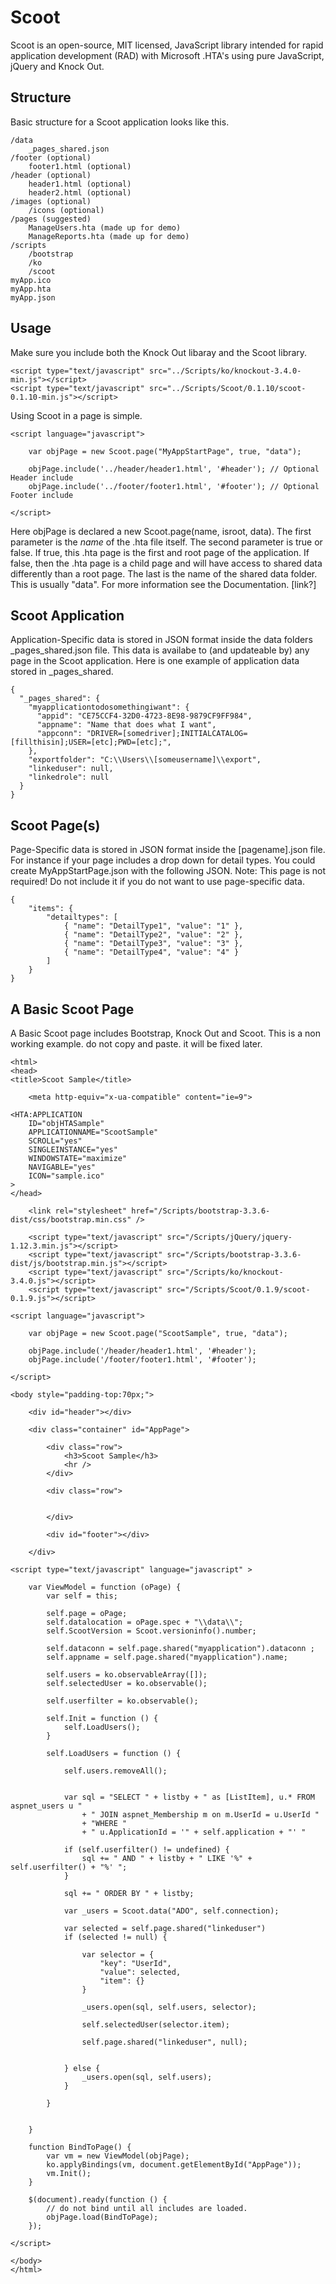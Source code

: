 # Scoot
Scoot is an open-source, MIT licensed, JavaScript library intended for rapid application development (RAD) with Microsoft 
.HTA's using pure JavaScript, jQuery and Knock Out. 

Structure
---------

Basic structure for a Scoot application looks like this.

	/data
		_pages_shared.json
	/footer (optional)
		footer1.html (optional)
	/header (optional)
		header1.html (optional)
		header2.html (optional)
	/images (optional)
		/icons (optional)
	/pages (suggested)
		ManageUsers.hta (made up for demo)
		ManageReports.hta (made up for demo)
	/scripts
		/bootstrap
		/ko
		/scoot
	myApp.ico
	myApp.hta
	myApp.json

Usage
-----

Make sure you include both the Knock Out libaray and the Scoot library.

    <script type="text/javascript" src="../Scripts/ko/knockout-3.4.0-min.js"></script>
    <script type="text/javascript" src="../Scripts/Scoot/0.1.10/scoot-0.1.10-min.js"></script>

Using Scoot in a page is simple.

	<script language="javascript">

		var objPage = new Scoot.page("MyAppStartPage", true, "data");

		objPage.include('../header/header1.html', '#header'); // Optional Header include
		objPage.include('../footer/footer1.html', '#footer'); // Optional Footer include
    
	</script>

Here objPage is declared a new Scoot.page(name, isroot, data). The first parameter is the *name* of the .hta file itself. The second parameter is
true or false. If true, this .hta page is the first and root page of the application. If false, then the .hta page is a child
page and will have access to shared data differently than a root page. The last is the name of the shared data folder. This is
usually "data". For more information see the Documentation. [link?]

Scoot Application
---------
Application-Specific data is stored in JSON format inside the data folders _pages_shared.json file. This data is availabe to 
(and updateable by) any page in the Scoot application. Here is one example of application data stored in _pages_shared.

	{
	  "_pages_shared": {
		"myapplicationtodosomethingiwant": {
		  "appid": "CE75CCF4-32D0-4723-8E98-9879CF9FF984",
		  "appname": "Name that does what I want",
		  "appconn": "DRIVER=[somedriver];INITIALCATALOG=[fillthisin];USER=[etc];PWD=[etc];",
		},
		"exportfolder": "C:\\Users\\[someusername]\\export",
		"linkeduser": null,
		"linkedrole": null
	  }
	}
	
Scoot Page(s)
----------

Page-Specific data is stored in JSON format inside the [pagename].json file. For instance if your page includes a drop down for detail types. You could create 
MyAppStartPage.json with the following JSON. Note: This page is not required! Do not include it if you do not want to use page-specific data.

	{
		"items": {
			"detailtypes": [
				{ "name": "DetailType1", "value": "1" },
				{ "name": "DetailType2", "value": "2" },
				{ "name": "DetailType3", "value": "3" },
				{ "name": "DetailType4", "value": "4" }
			]
		}
	}


A Basic Scoot Page
------------------

A Basic Scoot page includes Bootstrap, Knock Out and Scoot. This is a non working example. do not copy and paste. it will be fixed later.

	<html> 
	<head> 
	<title>Scoot Sample</title> 

		<meta http-equiv="x-ua-compatible" content="ie=9">
 
	<HTA:APPLICATION  
		ID="objHTASample" 
		APPLICATIONNAME="ScootSample" 
		SCROLL="yes" 
		SINGLEINSTANCE="yes" 
		WINDOWSTATE="maximize" 
		NAVIGABLE="yes"
		ICON="sample.ico"
	> 
	</head> 

		<link rel="stylesheet" href="/Scripts/bootstrap-3.3.6-dist/css/bootstrap.min.css" />    

		<script type="text/javascript" src="/Scripts/jQuery/jquery-1.12.3.min.js"></script>
		<script type="text/javascript" src="/Scripts/bootstrap-3.3.6-dist/js/bootstrap.min.js"></script>
		<script type="text/javascript" src="/Scripts/ko/knockout-3.4.0.js"></script>
		<script type="text/javascript" src="/Scripts/Scoot/0.1.9/scoot-0.1.9.js"></script>

	<script language="javascript">

		var objPage = new Scoot.page("ScootSample", true, "data");

		objPage.include('/header/header1.html', '#header');
		objPage.include('/footer/footer1.html', '#footer');
    
	</script>
        
	<body style="padding-top:70px;"> 

		<div id="header"></div>
    
		<div class="container" id="AppPage">

			<div class="row">
				<h3>Scoot Sample</h3>
				<hr />
			</div>

			<div class="row">

				
			</div>

			<div id="footer"></div>
        
		</div>
	
	<script type="text/javascript" language="javascript" >
            
		var ViewModel = function (oPage) {
			var self = this;

			self.page = oPage;
			self.datalocation = oPage.spec + "\\data\\";
			self.ScootVersion = Scoot.versioninfo().number;
        
			self.dataconn = self.page.shared("myapplication").dataconn ;
			self.appname = self.page.shared("myapplication").name;

			self.users = ko.observableArray([]);
			self.selectedUser = ko.observable();

			self.userfilter = ko.observable();
        
			self.Init = function () {
				self.LoadUsers();
			}

			self.LoadUsers = function () {

				self.users.removeAll();

            
				var sql = "SELECT " + listby + " as [ListItem], u.* FROM aspnet_users u "
					+ " JOIN aspnet_Membership m on m.UserId = u.UserId "
					+ "WHERE "
					+ " u.ApplicationId = '" + self.application + "' "

				if (self.userfilter() != undefined) {
					sql += " AND " + listby + " LIKE '%" + self.userfilter() + "%' ";
				}

				sql += " ORDER BY " + listby;
            
				var _users = Scoot.data("ADO", self.connection);

				var selected = self.page.shared("linkeduser")
				if (selected != null) {

					var selector = {
						"key": "UserId",
						"value": selected,
						"item": {}
					}

					_users.open(sql, self.users, selector);
                                
					self.selectedUser(selector.item);

					self.page.shared("linkeduser", null);


				} else {
					_users.open(sql, self.users);
				}
    
			}             

      
		}

		function BindToPage() {
			var vm = new ViewModel(objPage);
			ko.applyBindings(vm, document.getElementById("AppPage"));
			vm.Init();
		}
    
		$(document).ready(function () {
			// do not bind until all includes are loaded.   
			objPage.load(BindToPage);
		});
    
	</script>

	</body> 
	</html> 